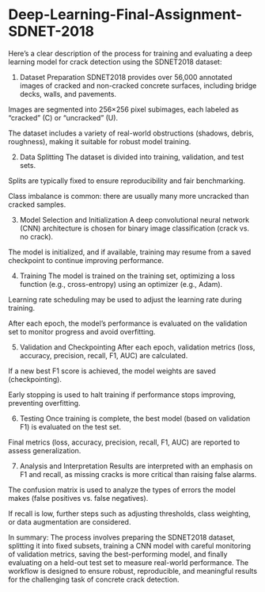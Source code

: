 # Deep-Learning-Final-Assignment-SDNET-2018

Here’s a clear description of the process for training and evaluating a deep learning model for crack detection using the SDNET2018 dataset:

1. Dataset Preparation
SDNET2018 provides over 56,000 annotated images of cracked and non-cracked concrete surfaces, including bridge decks, walls, and pavements.

Images are segmented into 256×256 pixel subimages, each labeled as “cracked” (C) or “uncracked” (U).

The dataset includes a variety of real-world obstructions (shadows, debris, roughness), making it suitable for robust model training.

2. Data Splitting
The dataset is divided into training, validation, and test sets.

Splits are typically fixed to ensure reproducibility and fair benchmarking.

Class imbalance is common: there are usually many more uncracked than cracked samples.

3. Model Selection and Initialization
A deep convolutional neural network (CNN) architecture is chosen for binary image classification (crack vs. no crack).

The model is initialized, and if available, training may resume from a saved checkpoint to continue improving performance.

4. Training
The model is trained on the training set, optimizing a loss function (e.g., cross-entropy) using an optimizer (e.g., Adam).

Learning rate scheduling may be used to adjust the learning rate during training.

After each epoch, the model’s performance is evaluated on the validation set to monitor progress and avoid overfitting.

5. Validation and Checkpointing
After each epoch, validation metrics (loss, accuracy, precision, recall, F1, AUC) are calculated.

If a new best F1 score is achieved, the model weights are saved (checkpointing).

Early stopping is used to halt training if performance stops improving, preventing overfitting.

6. Testing
Once training is complete, the best model (based on validation F1) is evaluated on the test set.

Final metrics (loss, accuracy, precision, recall, F1, AUC) are reported to assess generalization.

7. Analysis and Interpretation
Results are interpreted with an emphasis on F1 and recall, as missing cracks is more critical than raising false alarms.

The confusion matrix is used to analyze the types of errors the model makes (false positives vs. false negatives).

If recall is low, further steps such as adjusting thresholds, class weighting, or data augmentation are considered.

In summary:
The process involves preparing the SDNET2018 dataset, splitting it into fixed subsets, training a CNN model with careful monitoring of validation metrics, saving the best-performing model, and finally evaluating on a held-out test set to measure real-world performance. The workflow is designed to ensure robust, reproducible, and meaningful results for the challenging task of concrete crack detection.
